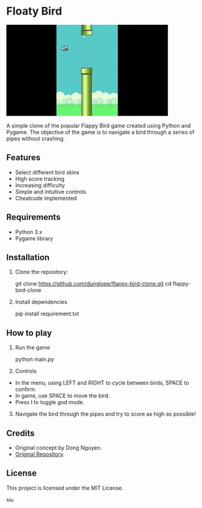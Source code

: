 # Floaty Bird

![](https://github.com/dunglope/flappy-bird-clone/blob/v0.1/g.gif)

A simple clone of the popular Flappy Bird game created using Python and Pygame. The objective of the game is to navigate a bird through a series of pipes without crashing.

## Features

- Select different bird skins
- High score tracking
- Increasing difficulty
- Simple and intuitive controls
- Cheatcode implemented

## Requirements

- Python 3.x
- Pygame library

## Installation

1. Clone the repository:

   
   git clone https://github.com/dunglope/flappy-bird-clone.git
   cd flappy-bird-clone
   
2. Install dependencies

    
    pip install requirement.txt
    
## How to play

1. Run the game

    
    python main.py
    
2. Controls
- In the menu, using LEFT and RIGHT to cycle between birds, SPACE to confirm.
- In game, use SPACE to move the bird.
- Press I to toggle god mode.
3. Navigate the bird through the pipes and try to score as high as possible!

## Credits

- Original concept by Dong Nguyen.
- [Original Repository](https://github.com/ThatRandomError/Pygame-Flappy-Bird).

## License
This project is licensed under the MIT License.

siu
